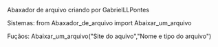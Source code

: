 ﻿Abaxador de arquivo criando por GabrielLLPontes

Sistemas:
from Abaxador_de_arquivo import Abaixar_um_arquivo

Fuçãos:
Abaixar_um_arquivo("Site do aquivo","Nome e tipo do arquivo")